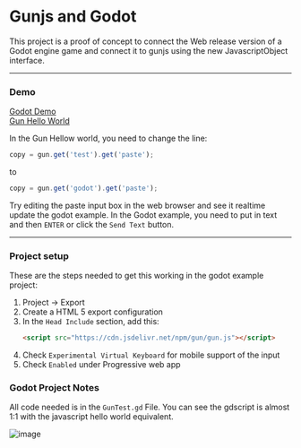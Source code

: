 # Gunjs and Godot

This project is a proof of concept to connect the Web release version of a Godot engine game and connect it to gunjs using the new JavascriptObject interface.

---

### Demo
[Godot Demo](https://timely-mochi-97e33c.netlify.app/)  
[Gun Hello World](https://gun.eco/docs/Hello-World)

In the Gun Hellow world, you need to change the line:
```js
copy = gun.get('test').get('paste');
```
to
```js
copy = gun.get('godot').get('paste');
```

Try editing the paste input box in the web browser and see it realtime update the godot example.  In the Godot example, you need to put in text and then `ENTER` or click the `Send Text` button.

---

### Project setup

These are the steps needed to get this working in the godot example project:

1. Project -> Export
1. Create a HTML 5 export configuration
1. In the `Head Include` section, add this:
    ```html
    <script src="https://cdn.jsdelivr.net/npm/gun/gun.js"></script>
    ```
1. Check `Experimental Virtual Keyboard` for mobile support of the input
1. Check `Enabled` under Progressive web app

### Godot Project Notes

All code needed is in the `GunTest.gd` File.  You can see the gdscript is almost 1:1 with the javascript hello world equivalent.

![image](https://user-images.githubusercontent.com/3253547/183144482-4c22faee-3539-4428-bebc-5db7cd220d77.png)
